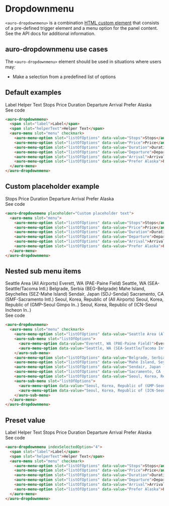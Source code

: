 # Dropdownmenu

`<auro-dropdownmenu>` is a combination [HTML custom element](https://developer.mozilla.org/en-US/docs/Web/Web_Components/Using_custom_elements) that consists of a pre-defined trigger element and a menu option for the panel content. See the API docs for additional information.

## auro-dropdownmenu use cases

The `<auro-dropdownmenu>` element should be used in situations where users may:

* Make a selection from a predefined list of options

## Default examples

<div class="exampleWrapper">
  <auro-dropdownmenu>
    <span slot="label">Label</span>
    <span slot="helperText">Helper Text</span>
    <auro-menu slot="menu" checkmark>
      <auro-menu-option slot="listOfOptions" data-value="Stops">Stops</auro-menu-option>
      <auro-menu-option slot="listOfOptions" data-value="Price">Price</auro-menu-option>
      <auro-menu-option slot="listOfOptions" data-value="Duration">Duration</auro-menu-option>
      <auro-menu-option slot="listOfOptions" data-value="Departure">Departure</auro-menu-option>
      <auro-menu-option slot="listOfOptions" data-value="Arrival">Arrival</auro-menu-option>
      <auro-menu-option slot="listOfOptions" data-value="Prefer Alaska">Prefer Alaska</auro-menu-option>
    </auro-menu>
  </auro-dropdownmenu>
</div>
<auro-accordion lowProfile justifyRight>
  <span slot="trigger">See code</span>

```html
<auro-dropdownmenu>
  <span slot="label">Label</span>
  <span slot="helperText">Helper Text</span>
  <auro-menu slot="menu" checkmark>
    <auro-menu-option slot="listOfOptions" data-value="Stops">Stops</auro-menu-option>
    <auro-menu-option slot="listOfOptions" data-value="Price">Price</auro-menu-option>
    <auro-menu-option slot="listOfOptions" data-value="Duration">Duration</auro-menu-option>
    <auro-menu-option slot="listOfOptions" data-value="Departure">Departure</auro-menu-option>
    <auro-menu-option slot="listOfOptions" data-value="Arrival">Arrival</auro-menu-option>
    <auro-menu-option slot="listOfOptions" data-value="Prefer Alaska">Prefer Alaska</auro-menu-option>
  </auro-menu>
</auro-dropdownmenu>
```

</auro-accordion>

## Custom placeholder example

<div class="exampleWrapper">
  <auro-dropdownmenu placeholder="Custom placeholder text">
    <auro-menu slot="menu">
      <auro-menu-option slot="listOfOptions" data-value="Stops">Stops</auro-menu-option>
      <auro-menu-option slot="listOfOptions" data-value="Price">Price</auro-menu-option>
      <auro-menu-option slot="listOfOptions" data-value="Duration">Duration</auro-menu-option>
      <auro-menu-option slot="listOfOptions" data-value="Departure">Departure</auro-menu-option>
      <auro-menu-option slot="listOfOptions" data-value="Arrival">Arrival</auro-menu-option>
      <auro-menu-option slot="listOfOptions" data-value="Prefer Alaska">Prefer Alaska</auro-menu-option>
    </auro-menu>
  </auro-dropdownmenu>
</div>
<auro-accordion lowProfile justifyRight>
  <span slot="trigger">See code</span>

```html
<auro-dropdownmenu placeholder="Custom placeholder text">
  <auro-menu slot="menu">
    <auro-menu-option slot="listOfOptions" data-value="Stops">Stops</auro-menu-option>
    <auro-menu-option slot="listOfOptions" data-value="Price">Price</auro-menu-option>
    <auro-menu-option slot="listOfOptions" data-value="Duration">Duration</auro-menu-option>
    <auro-menu-option slot="listOfOptions" data-value="Departure">Departure</auro-menu-option>
    <auro-menu-option slot="listOfOptions" data-value="Arrival">Arrival</auro-menu-option>
    <auro-menu-option slot="listOfOptions" data-value="Prefer Alaska">Prefer Alaska</auro-menu-option>
  </auro-menu>
</auro-dropdownmenu>
```

</auro-accordion>

## Nested sub menu items

<div class="exampleWrapper">
  <auro-dropdownmenu>
    <auro-menu slot="menu" checkmark>
      <auro-menu-option slot="listOfOptions" data-value="Seattle Area (All Airports)">Seattle Area (All Airports)</auro-menu-option>
      <auro-sub-menu slot="listOfOptions">
        <auro-menu-option data-value="Everett, WA (PAE-Paine Field)">Everett, WA (PAE-Paine Field)</auro-menu-option>
        <auro-menu-option data-value="Seattle, WA (SEA-Seattle/Tacoma Intl.)">Seattle, WA (SEA-Seattle/Tacoma Intl.)</auro-menu-option>
      </auro-sub-menu>
      <auro-menu-option slot="listOfOptions" data-value="Belgrade, Serbia (BEG-Belgrade)">Belgrade, Serbia (BEG-Belgrade)</auro-menu-option>
      <auro-menu-option slot="listOfOptions" data-value="Mahe Island, Seychelles (SEZ-Mahe Island)">Mahe Island, Seychelles (SEZ-Mahe Island)</auro-menu-option>
      <auro-menu-option slot="listOfOptions" data-value="Sendair, Japan (SDJ-Sendai)">Sendair, Japan (SDJ-Sendai)</auro-menu-option>
      <auro-menu-option slot="listOfOptions" data-value="Sacramento, CA (SMF-Sacramento Intl.)">Sacramento, CA (SMF-Sacramento Intl.)</auro-menu-option>
      <auro-menu-option slot="listOfOptions" data-value="Seoul, Korea, Republic of (All Airports)">Seoul, Korea, Republic of (All Airports)</auro-menu-option>
      <auro-sub-menu slot="listOfOptions">
        <auro-menu-option data-value="Seoul, Korea, Republic of (GMP-Seoul Gimpo In..)">Seoul, Korea, Republic of (GMP-Seoul Gimpo In..)</auro-menu-option>
        <auro-menu-option data-value="Seoul, Korea, Republic of (ICN-Seoul Incheon In..)">Seoul, Korea, Republic of (ICN-Seoul Incheon In..)</auro-menu-option>
      </auro-sub-menu>
    </auro-menu>
  </auro-dropdownmenu>
</div>
<auro-accordion lowProfile justifyRight>
  <span slot="trigger">See code</span>

```html
<auro-dropdownmenu>
  <auro-menu slot="menu" checkmark>
    <auro-menu-option slot="listOfOptions" data-value="Seattle Area (All Airports)">Seattle Area (All Airports)</auro-menu-option>
    <auro-sub-menu slot="listOfOptions">
      <auro-menu-option data-value="Everett, WA (PAE-Paine Field)">Everett, WA (PAE-Paine Field)</auro-menu-option>
      <auro-menu-option data-value="Seattle, WA (SEA-Seattle/Tacoma Intl.)">Seattle, WA (SEA-Seattle/Tacoma Intl.)</auro-menu-option>
    </auro-sub-menu>
    <auro-menu-option slot="listOfOptions" data-value="Belgrade, Serbia (BEG-Belgrade)">Belgrade, Serbia (BEG-Belgrade)</auro-menu-option>
    <auro-menu-option slot="listOfOptions" data-value="Mahe Island, Seychelles (SEZ-Mahe Island)">Mahe Island, Seychelles (SEZ-Mahe Island)</auro-menu-option>
    <auro-menu-option slot="listOfOptions" data-value="Sendair, Japan (SDJ-Sendai)">Sendair, Japan (SDJ-Sendai)</auro-menu-option>
    <auro-menu-option slot="listOfOptions" data-value="Sacramento, CA (SMF-Sacramento Intl.)">Sacramento, CA (SMF-Sacramento Intl.)</auro-menu-option>
    <auro-menu-option slot="listOfOptions" data-value="Seoul, Korea, Republic of (All Airports)">Seoul, Korea, Republic of (All Airports)</auro-menu-option>
    <auro-sub-menu slot="listOfOptions">
      <auro-menu-option data-value="Seoul, Korea, Republic of (GMP-Seoul Gimpo In..)">Seoul, Korea, Republic of (GMP-Seoul Gimpo In..)</auro-menu-option>
      <auro-menu-option data-value="Seoul, Korea, Republic of (ICN-Seoul Incheon In..)">Seoul, Korea, Republic of (ICN-Seoul Incheon In..)</auro-menu-option>
    </auro-sub-menu>
  </auro-menu>
</auro-dropdownmenu>
```

</auro-accordion>

## Preset value

<div class="exampleWrapper">
  <auro-dropdownmenu indexSelectedOption="4">
    <span slot="label">Label</span>
    <span slot="helperText">Helper Text</span>
    <auro-menu slot="menu" checkmark>
      <auro-menu-option slot="listOfOptions" data-value="Stops">Stops</auro-menu-option>
      <auro-menu-option slot="listOfOptions" data-value="Price">Price</auro-menu-option>
      <auro-menu-option slot="listOfOptions" data-value="Duration">Duration</auro-menu-option>
      <auro-menu-option slot="listOfOptions" data-value="Departure">Departure</auro-menu-option>
      <auro-menu-option slot="listOfOptions" data-value="Arrival">Arrival</auro-menu-option>
      <auro-menu-option slot="listOfOptions" data-value="Prefer Alaska">Prefer Alaska</auro-menu-option>
    </auro-menu>
  </auro-dropdownmenu>
</div>
<auro-accordion lowProfile justifyRight>
  <span slot="trigger">See code</span>

```html
<auro-dropdownmenu indexSelectedOption="4">
  <span slot="label">Label</span>
  <span slot="helperText">Helper Text</span>
  <auro-menu slot="menu" checkmark>
    <auro-menu-option slot="listOfOptions" data-value="Stops">Stops</auro-menu-option>
    <auro-menu-option slot="listOfOptions" data-value="Price">Price</auro-menu-option>
    <auro-menu-option slot="listOfOptions" data-value="Duration">Duration</auro-menu-option>
    <auro-menu-option slot="listOfOptions" data-value="Departure">Departure</auro-menu-option>
    <auro-menu-option slot="listOfOptions" data-value="Arrival">Arrival</auro-menu-option>
    <auro-menu-option slot="listOfOptions" data-value="Prefer Alaska">Prefer Alaska</auro-menu-option>
  </auro-menu>
</auro-dropdownmenu>
```

</auro-accordion>
